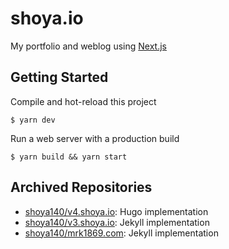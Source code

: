 # shoya.io

My portfolio and weblog using [Next.js](https://nextjs.org/)

## Getting Started

Compile and hot-reload this project

```
$ yarn dev
```

Run a web server with a production build

```
$ yarn build && yarn start
```

## Archived Repositories

* [shoya140/v4.shoya.io](https://github.com/shoya140/v4.shoya.io): Hugo implementation
* [shoya140/v3.shoya.io](https://github.com/shoya140/v3.shoya.io): Jekyll implementation
* [shoya140/mrk1869.com](https://github.com/shoya140/mrk1869.com): Jekyll implementation